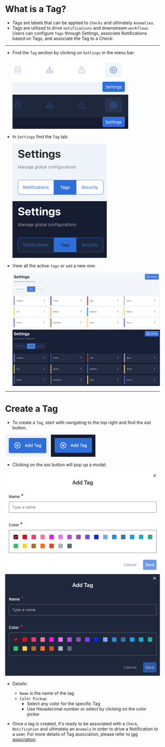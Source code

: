 # What is a Tag?

* Tags are labels that can be applied to `Checks` and ultimately `Anomalies`.
* Tags are utilized to drive `notifications` and downstream `workflows`. Users can configure `Tags` through Settings, associate Notifications based on Tags, and associate the Tag to a Check:

---

* Find the `Tag` section by clicking on `Settings` in the menu bar:
 
  ![Screenshot](../assets/notifications/settings-tab-light.png#only-light)
  ![Screenshot](../assets/notifications/settings-tab-dark.png#only-dark)

* In `Settings` find the `Tag` tab:
 
  ![Screenshot](../assets/tags/tags-tab-light.png#only-light)
  ![Screenshot](../assets/tags/tags-tab-dark.png#only-dark)

* View all the active `tags` or `add` a new one:

  ![Screenshot](../assets/tags/tags-light.png#only-light)
  ![Screenshot](../assets/tags/tags-dark.png#only-dark)

---

# Create a Tag

* To create a `Tag`, start with navigating to the top right and find the `Add` button.

 ![Screenshot](../assets/tags/add-tag-light.png#only-light)
 ![Screenshot](../assets/tags/add-tag-dark.png#only-dark)

* Clicking on the `Add` button will pop up a modal:

 ![Screenshot](../assets/tags/tag-screen-light.png#only-light)
 ![Screenshot](../assets/tags/tag-screen-dark.png#only-dark)

* Details:
    * `Name` is the name of the tag.
    * `Color Pickup`:
        * Select any color for the specific Tag
        * Use Hexadecimal number or select by clicking on the color picker
    
* Once a tag is created, it's ready to be associated with a `Check`, `Notification` and ultimately an `Anomaly` in order to drive a Notification to a user. For more details of Tag association, please refer to [tag association](/userguide/checks/what-is-an-authored-check/#add-a-new-data-quality-check).